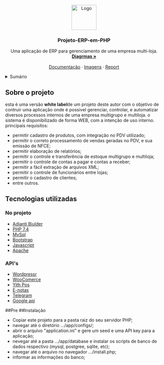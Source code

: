 <div id="top"></div>

<br />
<div align="center">
  <a href="https://github.com/pedrogomes30/Projeto-ERP-em-PHP/blob/master/app/images/icons/erp-logo.png">
    <img src="https://github.com/pedrogomes30/Projeto-ERP-em-PHP/blob/master/app/images/icons/erp-logo.png" alt="Logo" width="80" height="80">
  </a>

  <h3 align="center">Projeto-ERP-em-PHP </h3>

  <p align="center">
    Uma aplicação de ERP para gerenciamento de uma empresa multi-loja.
    <br />
    <a href="https://github.com/pedrogomes30/Projeto-ERP-em-PHP/blob/master/Documenta%C3%A7%C3%A3o/Diagramas/diagramas.md"><strong>Diagrmas »</strong></a>
    <br />
    <br />
    <a href="https://github.com/pedrogomes30/Projeto-ERP-em-PHP/blob/master/Documenta%C3%A7%C3%A3o/docs.md">Documentação</a>
    ·
    <a href="https://github.com/pedrogomes30/Projeto-ERP-em-PHP/tree/master/app/images">Imagens</a>
    ·
    <a href="https://github.com/pedrogomes30/Projeto-ERP-em-PHP/issues">Report</a>
  </p>
</div>

<details>
  <summary>Sumário</summary>
  <ol>
    <li>
      <a href="#Sobre-o-projeto">Sobre o pojeto</a>
      <ul>
        <li><a href="#Tecnologias-utilizadas">Tecnologias utilizadas</a></li>
      </ul>
    </li>
    <li>
      <a href="#instalacao">Instalação</a>
      <ul>
        <li><a href="#prerequisitos">Pré-requisitos</a></li>
        <li><a href="#instalacao">Instalação</a></li>
      </ul>
    </li>
    <li><a href="#usage">Usage</a></li>
  </ol>
</details>

## Sobre o projeto 

esta é uma versão <b>white label</b>de um projeto deste autor com o objetivo de contruir uma aplicação onde é possivel gerenciar, controlar, e automatizar diversos processos internos de uma empresa multigrupo e multiloja. o sistema é disponibilizado de forma WEB, com a intenção de uso interno.
principais requisitos:
- permitir cadastro de produtos, com integração no PDV utilizado;
- permitir o correto processamento de vendas geradas no PDV, e sua emissão de NFCE;
- permitir elaboração de relatórios;
- permitir o controle e transferência de estoque multigrupo e multiloja;
- permitir o controle de contas a pagar e contas a receber;
- permitir a fácil extração de arquivos XML;
- permitir o controle de funcionários entre lojas;
- permitir o cadastro de clientes;
- entre outros.

## Tecnologias utilizadas

### No projeto
<ul>
  <li><a href="https://www.adiantibuilder.com.br/"> Adianti Biulder</a></li>
  <li><a href="https://www.php.net/"> PHP 7.4</a></li>
  <li><a href="https://www.mysql.com/"> MySql</a></li>
  <li><a href="https://getbootstrap.com/"> Bootstrap</a></li>
  <li><a href="https://www.javascript.com/"> Javascript</a></li>
  <li><a href="https://www.apache.org/"> Apache</a></li>  
</ul>

### API's
<ul>
  <li><a href="https://developer.wordpress.com/docs/"> Wordpressr</a></li>
  <li><a href="https://woocommerce.com/documentation/"> WooComerce</a></li>
  <li><a href="https://docs.yithemes.com/"> Yith Pos</a></li>
  <li><a href="https://enotas.com.br/"> E-notas</a></li>
  <li><a href="https://core.telegram.org/"> Telegram</a></li>
  <li><a href="https://cloud.google.com/apis"> Google api</a></li>  
</ul>
##Pre
##Instalação

- Copiar este projeto para a pasta raiz do seu servidor PHP;
- navegar até  o diretório .../app/configs/;
- abrir o arquivo  "application.ini" e gere um seed e uma API key para a aplicação;
- nevegar até a pasta .../app/database e instalar os scripts de banco de dados respectivo (mysql, postgree, sqlite, etc);
- navegar até o arquivo no navegador .../install.php;
- informar as informações do banco;

